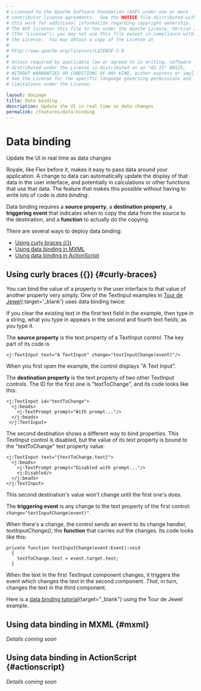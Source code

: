```yaml
---
# Licensed to the Apache Software Foundation (ASF) under one or more
# contributor license agreements.  See the NOTICE file distributed with
# this work for additional information regarding copyright ownership.
# The ASF licenses this file to You under the Apache License, Version 2.0
# (the "License"); you may not use this file except in compliance with
# the License.  You may obtain a copy of the License at
# 
# http://www.apache.org/licenses/LICENSE-2.0
# 
# Unless required by applicable law or agreed to in writing, software
# distributed under the License is distributed on an "AS IS" BASIS,
# WITHOUT WARRANTIES OR CONDITIONS OF ANY KIND, either express or implied.
# See the License for the specific language governing permissions and
# limitations under the License.

layout: docpage
title: Data binding
description: Update the UI in real time as data changes
permalink: /features/data-binding
---
```

# Data binding

Update the UI in real time as data changes

Royale, like Flex before it, makes it easy to pass data around your application. A change to data can automatically update the display of that data in the user interface, and potentially in calculations or other functions that use that data. The feature that makes this possible without having to write lots of code is *data binding*.

Data binding requires a **source property**, a **destination property**, a **triggering event** that indicates when to copy the data from the source to the destination, and a **function** to actually do the copying.

There are several ways to deploy data binding:

* [Using curly braces ({})](features/data-binding.html#curly-braces)
* [Using data binding in MXML](features/data-binding.html#mxml)
* [Using data binding in ActionScript](features/data-binding.html#actionscript)

## Using curly braces ({}) {#curly-braces}

You can bind the value of a property in the user interface to that value of another property very simply. One of the TextInput examples in [Tour de Jewel](https://royale.apache.org/tourdejewel){:target='_blank'} uses data binding twice:

If you clear the existing text in the first text field in the example, then type in a string, what you type in appears in the second and fourth text fields, as you type it.

The **source property** is the text property of a TextInput control. The key part of its code is 

```mxml
<j:TextInput text="A TextInput" change="textInputChange(event)"/>
```

When you first open the example, the control displays "A Text Input".

The **destination property** is the text property of two other TextInput controls. The ID for the first one is "textToChange", and its code looks like this:

```mxml
<j:TextInput id="textToChange">
  <j:beads>
    <j:TextPrompt prompt="With prompt..."/>
  </j:beads>
 </j:TextInput>
 ```
 
The second destination shows a different way to bind properties. This TextInput control is disabled, but the value of its text property is bound to the "textToChange" text property value:
 
```mxml
<j:TextInput text="{textToChange.text}">
  <j:beads>
    <j:TextPrompt prompt="Disabled with prompt..."/>
    <j:Disabled/>
  </j:beads>
</j:TextInput>
```
 
This second destination's value won't change until the first one's does.

The **triggering event** is any change to the text property of the first control: `change="textInputChange(event)"`. 

When there's a change, the control sends an event to its change handler, _textInputChange()_, the **function** that carries out the changes. Its code looks like this:

```as3
private function textInputChange(event:Event):void
  {
    textToChange.text = event.target.text;
  }
```

When the text in the first TextInput component changes, it triggers the event which changes the text in the second component. _That_, in turn, changes the text in the third component.

Here is a [data binding tutorial](https://royale.apache.org/binding-the-text-property-of-a-jewel-textinput-to-update-a-text-label/){target="_blank"} using the Tour de Jewel example.

## Using data binding in MXML {#mxml}
_Details coming soon_

## Using data binding in ActionScript {#actionscript}
_Details coming soon_
